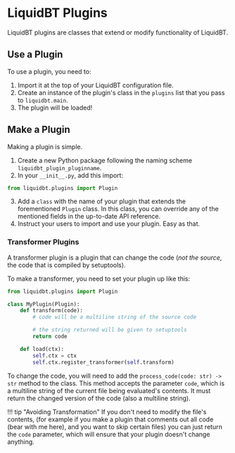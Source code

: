 # LiquidBT Plugins

LiquidBT plugins are classes that extend or modify functionality of LiquidBT.

## Use a Plugin

To use a plugin, you need to:

1. Import it at the top of your LiquidBT configuration file.
2. Create an instance of the plugin's class in the `plugins` list that you pass
to `liquidbt.main`.
3. The plugin will be loaded!

## Make a Plugin

Making a plugin is simple.

1. Create a new Python package following the naming scheme `liquidbt_plugin_pluginname`.
2. In your `__init__.py`, add this import:
```python
from liquidbt.plugins import Plugin
```
3. Add a `class` with the name of your plugin that extends the forementioned `Plugin` class.
In this class, you can override any of the mentioned fields in the up-to-date API reference.
4. Instruct your users to import and use your plugin. Easy as that.

### Transformer Plugins

A transformer plugin is a plugin that can change the code
(*not the source*, the code that is compiled by setuptools).

To make a transformer, you need to set your plugin up like this:

```python
from liquidbt.plugins import Plugin

class MyPlugin(Plugin):
    def transform(code):
        # code will be a multiline string of the source code

        # the string returned will be given to setuptools
        return code

    def load(ctx):
        self.ctx = ctx
        self.ctx.register_transformer(self.transform)
```

To change the code, you will need to add the `process_code(code: str) -> str` method to the class.
This method accepts the parameter `code`, which is a multiline string of the current file being evaluated's
contents. It must return the changed version of the code (also a multiline string).

!!! tip "Avoiding Transformation"
    If you don't need to modify the file's contents,
    (for example if you make a plugin that comments
    out all code (bear with me here), and you want to
    skip certain files) you can just return the `code`
    parameter, which will ensure that your plugin doesn't
    change anything.
